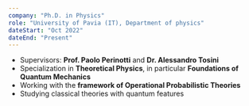 ```yaml
---
company: "Ph.D. in Physics"
role: "University of Pavia (IT), Department of physics"
dateStart: "Oct 2022"
dateEnd: "Present"
---
```


- Supervisors: **Prof. Paolo Perinotti** and **Dr. Alessandro Tosini**
- Specialization in **Theoretical Physics**, in particular **Foundations of Quantum Mechanics**
- Working with the **framework of Operational Probabilistic Theories**
- Studying classical theories with quantum features